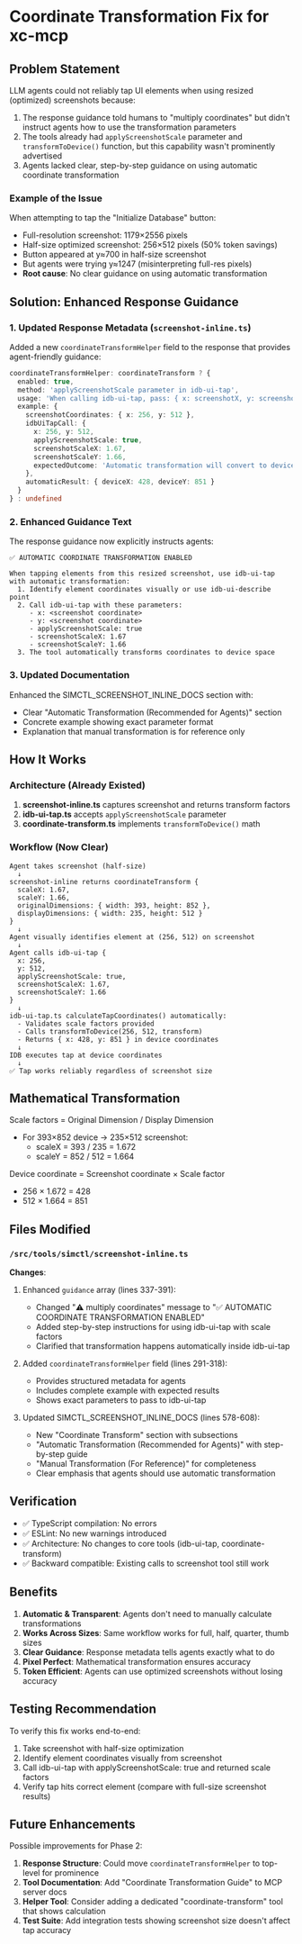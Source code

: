 # Coordinate Transformation Fix for xc-mcp

## Problem Statement

LLM agents could not reliably tap UI elements when using resized (optimized) screenshots because:
1. The response guidance told humans to "multiply coordinates" but didn't instruct agents how to use the transformation parameters
2. The tools already had `applyScreenshotScale` parameter and `transformToDevice()` function, but this capability wasn't prominently advertised
3. Agents lacked clear, step-by-step guidance on using automatic coordinate transformation

### Example of the Issue
When attempting to tap the "Initialize Database" button:
- Full-resolution screenshot: 1179×2556 pixels
- Half-size optimized screenshot: 256×512 pixels (50% token savings)
- Button appeared at y≈700 in half-size screenshot
- But agents were trying y≈1247 (misinterpreting full-res pixels)
- **Root cause**: No clear guidance on using automatic transformation

## Solution: Enhanced Response Guidance

### 1. Updated Response Metadata (`screenshot-inline.ts`)

Added a new `coordinateTransformHelper` field to the response that provides agent-friendly guidance:

```typescript
coordinateTransformHelper: coordinateTransform ? {
  enabled: true,
  method: 'applyScreenshotScale parameter in idb-ui-tap',
  usage: 'When calling idb-ui-tap, pass: { x: screenshotX, y: screenshotY, applyScreenshotScale: true, screenshotScaleX: 1.67, screenshotScaleY: 1.66 }',
  example: {
    screenshotCoordinates: { x: 256, y: 512 },
    idbUiTapCall: {
      x: 256, y: 512,
      applyScreenshotScale: true,
      screenshotScaleX: 1.67,
      screenshotScaleY: 1.66,
      expectedOutcome: 'Automatic transformation will convert to device coordinates'
    },
    automaticResult: { deviceX: 428, deviceY: 851 }
  }
} : undefined
```

### 2. Enhanced Guidance Text

The response guidance now explicitly instructs agents:

```
✅ AUTOMATIC COORDINATE TRANSFORMATION ENABLED

When tapping elements from this resized screenshot, use idb-ui-tap with automatic transformation:
  1. Identify element coordinates visually or use idb-ui-describe point
  2. Call idb-ui-tap with these parameters:
     - x: <screenshot coordinate>
     - y: <screenshot coordinate>
     - applyScreenshotScale: true
     - screenshotScaleX: 1.67
     - screenshotScaleY: 1.66
  3. The tool automatically transforms coordinates to device space
```

### 3. Updated Documentation

Enhanced the SIMCTL_SCREENSHOT_INLINE_DOCS section with:
- Clear "Automatic Transformation (Recommended for Agents)" section
- Concrete example showing exact parameter format
- Explanation that manual transformation is for reference only

## How It Works

### Architecture (Already Existed)
1. **screenshot-inline.ts** captures screenshot and returns transform factors
2. **idb-ui-tap.ts** accepts `applyScreenshotScale` parameter
3. **coordinate-transform.ts** implements `transformToDevice()` math

### Workflow (Now Clear)
```
Agent takes screenshot (half-size)
  ↓
screenshot-inline returns coordinateTransform {
  scaleX: 1.67,
  scaleY: 1.66,
  originalDimensions: { width: 393, height: 852 },
  displayDimensions: { width: 235, height: 512 }
}
  ↓
Agent visually identifies element at (256, 512) on screenshot
  ↓
Agent calls idb-ui-tap {
  x: 256,
  y: 512,
  applyScreenshotScale: true,
  screenshotScaleX: 1.67,
  screenshotScaleY: 1.66
}
  ↓
idb-ui-tap.ts calculateTapCoordinates() automatically:
  - Validates scale factors provided
  - Calls transformToDevice(256, 512, transform)
  - Returns { x: 428, y: 851 } in device coordinates
  ↓
IDB executes tap at device coordinates
  ↓
✅ Tap works reliably regardless of screenshot size
```

## Mathematical Transformation

Scale factors = Original Dimension / Display Dimension
- For 393×852 device → 235×512 screenshot:
  - scaleX = 393 / 235 = 1.672
  - scaleY = 852 / 512 = 1.664

Device coordinate = Screenshot coordinate × Scale factor
- 256 × 1.672 = 428
- 512 × 1.664 = 851

## Files Modified

### `/src/tools/simctl/screenshot-inline.ts`

**Changes**:
1. Enhanced `guidance` array (lines 337-391):
   - Changed "⚠️ multiply coordinates" message to "✅ AUTOMATIC COORDINATE TRANSFORMATION ENABLED"
   - Added step-by-step instructions for using idb-ui-tap with scale factors
   - Clarified that transformation happens automatically inside idb-ui-tap

2. Added `coordinateTransformHelper` field (lines 291-318):
   - Provides structured metadata for agents
   - Includes complete example with expected results
   - Shows exact parameters to pass to idb-ui-tap

3. Updated SIMCTL_SCREENSHOT_INLINE_DOCS (lines 578-608):
   - New "Coordinate Transform" section with subsections
   - "Automatic Transformation (Recommended for Agents)" with step-by-step guide
   - "Manual Transformation (For Reference)" for completeness
   - Clear emphasis that agents should use automatic transformation

## Verification

- ✅ TypeScript compilation: No errors
- ✅ ESLint: No new warnings introduced
- ✅ Architecture: No changes to core tools (idb-ui-tap, coordinate-transform)
- ✅ Backward compatible: Existing calls to screenshot tool still work

## Benefits

1. **Automatic & Transparent**: Agents don't need to manually calculate transformations
2. **Works Across Sizes**: Same workflow works for full, half, quarter, thumb sizes
3. **Clear Guidance**: Response metadata tells agents exactly what to do
4. **Pixel Perfect**: Mathematical transformation ensures accuracy
5. **Token Efficient**: Agents can use optimized screenshots without losing accuracy

## Testing Recommendation

To verify this fix works end-to-end:
1. Take screenshot with half-size optimization
2. Identify element coordinates visually from screenshot
3. Call idb-ui-tap with applyScreenshotScale: true and returned scale factors
4. Verify tap hits correct element (compare with full-size screenshot results)

## Future Enhancements

Possible improvements for Phase 2:
1. **Response Structure**: Could move `coordinateTransformHelper` to top-level for prominence
2. **Tool Documentation**: Add "Coordinate Transformation Guide" to MCP server docs
3. **Helper Tool**: Consider adding a dedicated "coordinate-transform" tool that shows calculation
4. **Test Suite**: Add integration tests showing screenshot size doesn't affect tap accuracy
